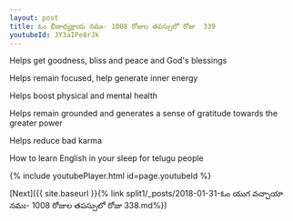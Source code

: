 ```yaml
---
layout: post
title: ఓం భీజాధ్యక్షాయ నమః- 1008 రోజుల తపస్సులో రోజు  339
youtubeId: JY3aIPe8rJk
---
```

 
 
Helps get goodness, bliss and peace and God's blessings
 
Helps remain focused, help generate inner energy 
 
Helps boost physical and mental health 
 
Helps remain grounded and generates a sense of gratitude towards the greater power 
 
Helps reduce bad karma
 
How to learn English in your sleep for telugu people
 
 
 
 


{% include youtubePlayer.html id=page.youtubeId %}
 
[Next]({{ site.baseurl }}{% link split1/_posts/2018-01-31-ఓం యుగ వచ్చాయా నమః- 1008 రోజుల తపస్సులో రోజు  338.md%})
 
